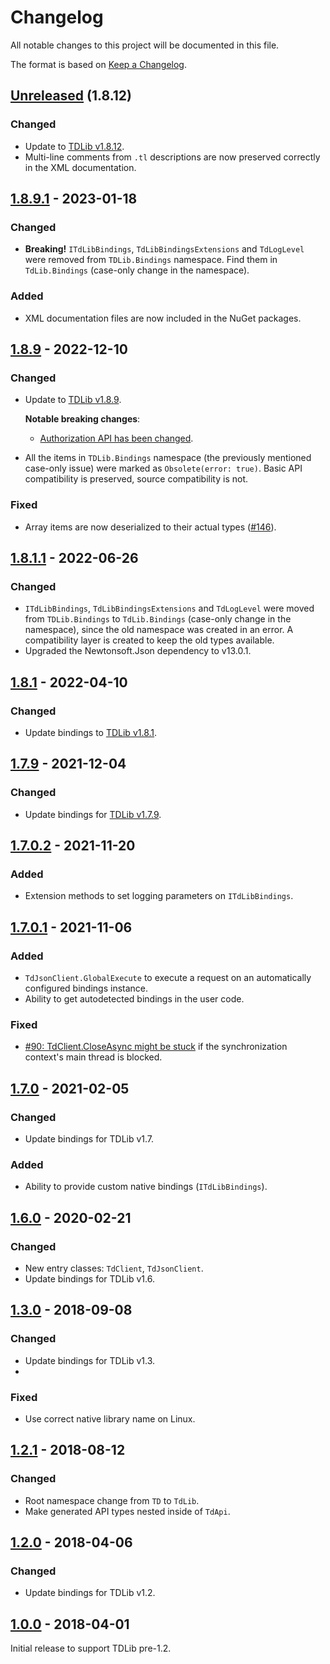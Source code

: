 ﻿Changelog
=========

All notable changes to this project will be documented in this file.

The format is based on [Keep a Changelog](https://keepachangelog.com/en/1.0.0/).

## [Unreleased] (1.8.12)
### Changed
- Update to [TDLib v1.8.12](https://github.com/tdlib/td/tree/70bee089d492437ce931aa78446d89af3da182fc).
- Multi-line comments from `.tl` descriptions are now preserved correctly in the XML documentation.

## [1.8.9.1] - 2023-01-18
### Changed
- **Breaking!** `ITdLibBindings`, `TdLibBindingsExtensions` and `TdLogLevel` were removed from `TDLib.Bindings` namespace. Find them in `TdLib.Bindings` (case-only change in the namespace).

### Added
- XML documentation files are now included in the NuGet packages.

## [1.8.9] - 2022-12-10
### Changed
- Update to [TDLib v1.8.9](https://github.com/tdlib/td/tree/29752073cf2fe586ecefe572d3821a8cf853fab5).

  **Notable breaking changes**:
  - [Authorization API has been changed](https://github.com/tdlib/td/issues/2155#issuecomment-1264474111).
- All the items in `TDLib.Bindings` namespace (the previously mentioned case-only issue) were marked as `Obsolete(error: true)`. Basic API compatibility is preserved, source compatibility is not.

### Fixed
- Array items are now deserialized to their actual types ([#146](https://github.com/egramtel/tdsharp/issues/146)).

## [1.8.1.1] - 2022-06-26
### Changed
- `ITdLibBindings`, `TdLibBindingsExtensions` and `TdLogLevel` were moved from `TDLib.Bindings` to `TdLib.Bindings` (case-only change in the namespace), since the old namespace was created in an error. A compatibility layer is created to keep the old types available.
- Upgraded the Newtonsoft.Json dependency to v13.0.1.

## [1.8.1] - 2022-04-10
### Changed
- Update bindings to [TDLib v1.8.1](https://github.com/tdlib/td/tree/1e1ab5d1b0e4811e6d9e1584a82da08448d0cada).

## [1.7.9] - 2021-12-04
### Changed
- Update bindings for [TDLib v1.7.9](https://github.com/tdlib/td/tree/8d7bda00a535d1eda684c3c8802e85d69c89a14a).

## [1.7.0.2] - 2021-11-20
### Added
- Extension methods to set logging parameters on `ITdLibBindings`.

## [1.7.0.1] - 2021-11-06
### Added
- `TdJsonClient.GlobalExecute` to execute a request on an automatically configured bindings instance.
- Ability to get autodetected bindings in the user code.

### Fixed
- [#90: TdClient.CloseAsync might be stuck](https://github.com/egramtel/tdsharp/issues/90) if the synchronization context's main thread is blocked.

## [1.7.0] - 2021-02-05
### Changed
- Update bindings for TDLib v1.7.

### Added
- Ability to provide custom native bindings (`ITdLibBindings`).

## [1.6.0] - 2020-02-21
### Changed
- New entry classes: `TdClient`, `TdJsonClient`.
- Update bindings for TDLib v1.6.

## [1.3.0] - 2018-09-08
### Changed
- Update bindings for TDLib v1.3.
-
### Fixed
- Use correct native library name on Linux.

## [1.2.1] - 2018-08-12
### Changed
- Root namespace change from `TD` to `TdLib`.
- Make generated API types nested inside of `TdApi`.

## [1.2.0] - 2018-04-06
### Changed
- Update bindings for TDLib v1.2.

## [1.0.0] - 2018-04-01

Initial release to support TDLib pre-1.2.

[1.0.0]: https://github.com/egramtel/tdsharp/releases/tag/v1.0.0
[1.2.0]: https://github.com/egramtel/tdsharp/compare/v1.0.0...v1.2.0
[1.2.1]: https://github.com/egramtel/tdsharp/compare/v1.2.0...v1.2.1
[1.3.0]: https://github.com/egramtel/tdsharp/compare/v1.2.1...v1.3.0
[1.6.0]: https://github.com/egramtel/tdsharp/compare/v1.3.0...v1.6.0
[1.7.0]: https://github.com/egramtel/tdsharp/compare/v1.6.0...v1.7.0
[1.7.0.1]: https://github.com/egramtel/tdsharp/compare/v1.7.0...v1.7.0.1
[1.7.0.2]: https://github.com/egramtel/tdsharp/compare/v1.7.0.1...v1.7.0.2
[1.7.9]: https://github.com/egramtel/tdsharp/compare/v1.7.0.2...v1.7.9
[1.8.1]: https://github.com/egramtel/tdsharp/compare/v1.7.9...v1.8.1
[1.8.1.1]: https://github.com/egramtel/tdsharp/compare/v1.8.1...v1.8.1.1
[1.8.9]: https://github.com/egramtel/tdsharp/compare/v1.8.1.1...v1.8.9
[1.8.9.1]: https://github.com/egramtel/tdsharp/compare/v1.8.9...v1.8.9.1
[Unreleased]: https://github.com/egramtel/tdsharp/compare/v1.8.9.1...HEAD
